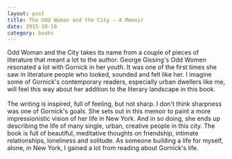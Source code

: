 ```yaml
---
layout: post
title: The Odd Woman and the City - A Memoir 
date: 2015-10-18
category: books
---
```

Odd Woman and the City takes its name from a couple of pieces of literature that meant a lot to the author. George Gissing's Odd Women resonated a lot with Gornick in her youth. It was one of the first times she saw in literature people who looked, sounded and felt like her. I imagine some of Gornick's contemporary readers, especially urban dwellers like me, will feel this way about her addition to the literary landscape in this book.<br/><br/>The writing is inspired, full of feeling, but not sharp. I don't think sharpness was one of Gornick's goals. She sets out in this memoir to paint a more impressionistic vision of her life in New York. And in so doing, she ends up describing the life of many single, urban, creative people in this city. The book is full of beautiful, meditative thoughts on friendship, intimate relationships, loneliness and solitude. As someone building a life for myself, alone, in New York, I gained a lot from reading about Gornick's life.
